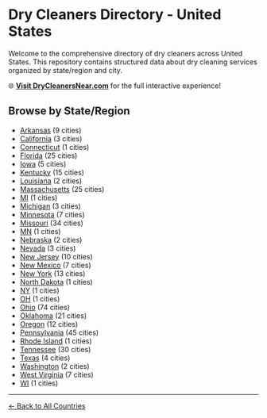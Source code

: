 # Dry Cleaners Directory - United States

Welcome to the comprehensive directory of dry cleaners across United States. This repository contains structured data about dry cleaning services organized by state/region and city.

🌐 **[Visit DryCleanersNear.com](https://drycleanersnear.com)** for the full interactive experience!

## Browse by State/Region

- [Arkansas](./arkansas/README.md) (9 cities)
- [California](./california/README.md) (3 cities)
- [Connecticut](./connecticut/README.md) (1 cities)
- [Florida](./florida/README.md) (25 cities)
- [Iowa](./iowa/README.md) (5 cities)
- [Kentucky](./kentucky/README.md) (15 cities)
- [Louisiana](./louisiana/README.md) (2 cities)
- [Massachusetts](./massachusetts/README.md) (25 cities)
- [MI](./mi/README.md) (1 cities)
- [Michigan](./michigan/README.md) (3 cities)
- [Minnesota](./minnesota/README.md) (7 cities)
- [Missouri](./missouri/README.md) (34 cities)
- [MN](./mn/README.md) (1 cities)
- [Nebraska](./nebraska/README.md) (2 cities)
- [Nevada](./nevada/README.md) (3 cities)
- [New Jersey](./new-jersey/README.md) (10 cities)
- [New Mexico](./new-mexico/README.md) (7 cities)
- [New York](./new-york/README.md) (13 cities)
- [North Dakota](./north-dakota/README.md) (1 cities)
- [NY](./ny/README.md) (1 cities)
- [OH](./oh/README.md) (1 cities)
- [Ohio](./ohio/README.md) (74 cities)
- [Oklahoma](./oklahoma/README.md) (21 cities)
- [Oregon](./oregon/README.md) (12 cities)
- [Pennsylvania](./pennsylvania/README.md) (45 cities)
- [Rhode Island](./rhode-island/README.md) (1 cities)
- [Tennessee](./tennessee/README.md) (30 cities)
- [Texas](./texas/README.md) (4 cities)
- [Washington](./washington/README.md) (2 cities)
- [West Virginia](./west-virginia/README.md) (7 cities)
- [WI](./wi/README.md) (1 cities)

---

[← Back to All Countries](../README.md)
